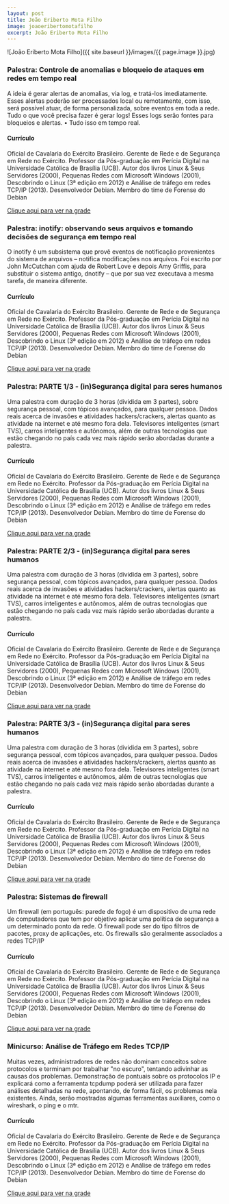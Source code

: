 ```yaml
---
layout: post
title: João Eriberto Mota Filho
image: joaoeribertomotafilho
excerpt: João Eriberto Mota Filho
---
```

![João Eriberto Mota Filho]({{ site.baseurl }}/images/{{ page.image }}.jpg)


### Palestra: Controle de anomalias e bloqueio de ataques em redes em tempo real

A ideia é gerar alertas de anomalias, via log, e tratá-los imediatamente. Esses alertas poderão ser processados local ou remotamente, com isso, será possível atuar, de forma personalizada, sobre eventos em toda a rede. Tudo o que você precisa fazer é gerar logs! Esses logs serão fontes para bloqueios e alertas. • Tudo isso em tempo real.

#### Currículo
Oficial de Cavalaria do Exército Brasileiro. Gerente de Rede e de Segurança em Rede no Exército. Professor da Pós-graduação em Perícia Digital na Universidade Católica de Brasília (UCB). Autor dos livros Linux & Seus Servidores (2000), Pequenas Redes com Microsoft Windows (2001), Descobrindo o Linux (3ª edição em 2012) e Análise de tráfego em redes TCP/IP (2013). Desenvolvedor Debian. Membro do time de Forense do Debian

[Clique aqui para ver na grade](http://sistema.ftsl.org.br/ftsl9/grade/detail.html?pid=248)

### Palestra: inotify: observando seus arquivos e tomando decisões de segurança em tempo real

O inotify é um subsistema que provê eventos de notificação provenientes do sistema de arquivos – notifica modificações nos arquivos. Foi escrito por John McCutchan com ajuda de Robert Love e depois Amy Griffis, para substituir o sistema antigo, dnotify – que por sua vez executava a mesma tarefa, de maneira diferente.

#### Currículo
Oficial de Cavalaria do Exército Brasileiro. Gerente de Rede e de Segurança em Rede no Exército. Professor da Pós-graduação em Perícia Digital na Universidade Católica de Brasília (UCB). Autor dos livros Linux & Seus Servidores (2000), Pequenas Redes com Microsoft Windows (2001), Descobrindo o Linux (3ª edição em 2012) e Análise de tráfego em redes TCP/IP (2013). Desenvolvedor Debian. Membro do time de Forense do Debian

[Clique aqui para ver na grade](http://sistema.ftsl.org.br/ftsl9/grade/detail.html?pid=244)

### Palestra: PARTE 1/3 - (in)Segurança digital para seres humanos

Uma palestra com duração de 3 horas (dividida em 3 partes), sobre segurança pessoal, com tópicos avançados, para qualquer pessoa. Dados reais acerca de invasões e atividades hackers/crackers,  alertas quanto as atividade na internet e até mesmo fora dela. Televisores inteligentes (smart TVS), carros inteligentes e autônomos, além de outras tecnologias que estão chegando no país cada vez mais rápido serão abordadas durante a palestra.

#### Currículo
Oficial de Cavalaria do Exército Brasileiro. Gerente de Rede e de Segurança em Rede no Exército. Professor da Pós-graduação em Perícia Digital na Universidade Católica de Brasília (UCB). Autor dos livros Linux & Seus Servidores (2000), Pequenas Redes com Microsoft Windows (2001), Descobrindo o Linux (3ª edição em 2012) e Análise de tráfego em redes TCP/IP (2013). Desenvolvedor Debian. Membro do time de Forense do Debian

[Clique aqui para ver na grade](http://sistema.ftsl.org.br/ftsl9/grade/detail.html?pid=249)

### Palestra: PARTE 2/3 - (in)Segurança digital para seres humanos

Uma palestra com duração de 3 horas (dividida em 3 partes), sobre segurança pessoal, com tópicos avançados, para qualquer pessoa. Dados reais acerca de invasões e atividades hackers/crackers, alertas quanto as atividade na internet e até mesmo fora dela. Televisores inteligentes (smart TVS), carros inteligentes e autônomos, além de outras tecnologias que estão chegando no país cada vez mais rápido serão abordadas durante a palestra.

#### Currículo
Oficial de Cavalaria do Exército Brasileiro. Gerente de Rede e de Segurança em Rede no Exército. Professor da Pós-graduação em Perícia Digital na Universidade Católica de Brasília (UCB). Autor dos livros Linux & Seus Servidores (2000), Pequenas Redes com Microsoft Windows (2001), Descobrindo o Linux (3ª edição em 2012) e Análise de tráfego em redes TCP/IP (2013). Desenvolvedor Debian. Membro do time de Forense do Debian

[Clique aqui para ver na grade](http://sistema.ftsl.org.br/ftsl9/grade/detail.html?pid=258)

### Palestra: PARTE 3/3 - (in)Segurança digital para seres humanos

Uma palestra com duração de 3 horas (dividida em 3 partes), sobre segurança pessoal, com tópicos avançados, para qualquer pessoa. Dados reais acerca de invasões e atividades hackers/crackers, alertas quanto as atividade na internet e até mesmo fora dela. Televisores inteligentes (smart TVS), carros inteligentes e autônomos, além de outras tecnologias que estão chegando no país cada vez mais rápido serão abordadas durante a palestra.

#### Currículo
Oficial de Cavalaria do Exército Brasileiro. Gerente de Rede e de Segurança em Rede no Exército. Professor da Pós-graduação em Perícia Digital na Universidade Católica de Brasília (UCB). Autor dos livros Linux & Seus Servidores (2000), Pequenas Redes com Microsoft Windows (2001), Descobrindo o Linux (3ª edição em 2012) e Análise de tráfego em redes TCP/IP (2013). Desenvolvedor Debian. Membro do time de Forense do Debian

[Clique aqui para ver na grade](http://sistema.ftsl.org.br/ftsl9/grade/detail.html?pid=259)

### Palestra: Sistemas de firewall

Um firewall (em português: parede de fogo) é um dispositivo de uma rede de computadores que tem por objetivo aplicar uma política de segurança a um determinado ponto da rede. O firewall pode ser do tipo filtros de pacotes, proxy de aplicações, etc. Os firewalls são geralmente associados a redes TCP/IP

#### Currículo
Oficial de Cavalaria do Exército Brasileiro. Gerente de Rede e de Segurança em Rede no Exército. Professor da Pós-graduação em Perícia Digital na Universidade Católica de Brasília (UCB). Autor dos livros Linux & Seus Servidores (2000), Pequenas Redes com Microsoft Windows (2001), Descobrindo o Linux (3ª edição em 2012) e Análise de tráfego em redes TCP/IP (2013). Desenvolvedor Debian. Membro do time de Forense do Debian

[Clique aqui para ver na grade](http://sistema.ftsl.org.br/ftsl9/grade/detail.html?pid=246)

### Minicurso: Análise de Tráfego em Redes TCP/IP

Muitas vezes, administradores de redes não dominam conceitos sobre protocolos e terminam por trabalhar "no escuro", tentando adivinhar as causas dos problemas. Demonstração de pontuais sobre os protocolos IP e explicará como a ferramenta tcpdump poderá ser utilizada para fazer análises detalhadas na rede, apontando, de forma fácil, os problemas nela existentes. Ainda, serão mostradas algumas ferramentas auxiliares, como o wireshark, o ping e o mtr.
 
 

#### Currículo
Oficial de Cavalaria do Exército Brasileiro. Gerente de Rede e de Segurança em Rede no Exército. Professor da Pós-graduação em Perícia Digital na Universidade Católica de Brasília (UCB). Autor dos livros Linux & Seus Servidores (2000), Pequenas Redes com Microsoft Windows (2001), Descobrindo o Linux (3ª edição em 2012) e Análise de tráfego em redes TCP/IP (2013). Desenvolvedor Debian. Membro do time de Forense do Debian

[Clique aqui para ver na grade](http://sistema.ftsl.org.br/ftsl9/grade/detail.html?pid=250)

